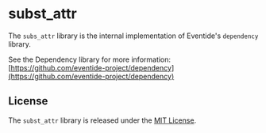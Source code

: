 # subst_attr

The `subs_attr` library is the internal implementation of Eventide's `dependency` library.

See the Dependency library for more information:
[https://github.com/eventide-project/dependency](https://github.com/eventide-project/dependency)

## License

The `subst_attr` library is released under the [MIT License](https://github.com/obsidian-btc/subst-attr/blob/master/MIT-License.txt).
